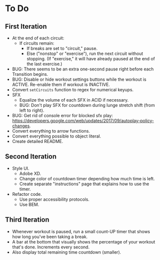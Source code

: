 # To Do


## First Iteration

- At the end of each circuit:
  - If circuits remain:
    - If breaks are set to "circuit," pause.
    - Else ("nonstop" or "exercise"), run the next circuit without stopping. (If "exercise," it will have already paused at the end of the last exercise.)
- BUG: There seems to be an extra one-second pause right before each Transition begins.
- BUG: Disable or hide workout settings buttons while the workout is ACTIVE. Re-enable them if workout is INACTIVE.
- Convert `setCircuits` function to regex for numerical keyups.
- SFX
  - Equalize the volume of each SFX in ACID if necessary.
  - BUG: Don't play SFX for countdown during lunge stretch shift (from left to right).
- BUG: Get rid of console error for blocked sfx play: https://developers.google.com/web/updates/2017/09/autoplay-policy-changes.
- Convert everything to arrow functions.
- Convert everything possible to object literal.
- Create detailed README.


## Second Iteration

- Style UI.
  - Adobe XD.
  - Change color of countdown timer depending how much time is left.
  - Create separate "instructions" page that explains how to use the timer.
- Refactor code.
  - Use proper accessibility protocols.
  - Use BEM.


## Third Iteration

- Whenever workout is paused, run a small count-UP timer that shows how long you've been taking a break.
- A bar at the bottom that visually shows the percentage of your workout that's done. Increments every second.
- Also display total remaining time countdown (smaller).